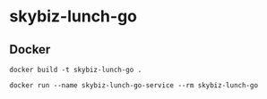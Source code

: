 # skybiz-lunch-go

## Docker
```
docker build -t skybiz-lunch-go .

docker run --name skybiz-lunch-go-service --rm skybiz-lunch-go
```